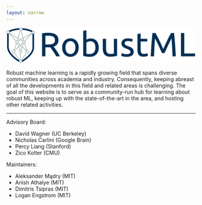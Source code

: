 ```yaml
---
layout: narrow
---
```


<img id="logo" src="/assets/logo.png" alt="Robust ML">

Robust machine learning is a rapidly growing field that spans diverse
communities across academia and industry. Consequently, keeping abreast of all
the developments in this field and related areas is challenging. The goal of
this website is to serve as a community-run hub for learning about robust ML,
keeping up with the state-of-the-art in the area, and hosting other related
activities.

---

Advisory Board:

* David Wagner (UC Berkeley)
* Nicholas Carlini (Google Brain)
* Percy Liang (Stanford)
* Zico Kolter (CMU)

Maintainers:

* Aleksander Mądry (MIT)
* Anish Athalye (MIT)
* Dimitris Tsipras (MIT)
* Logan Engstrom (MIT)

